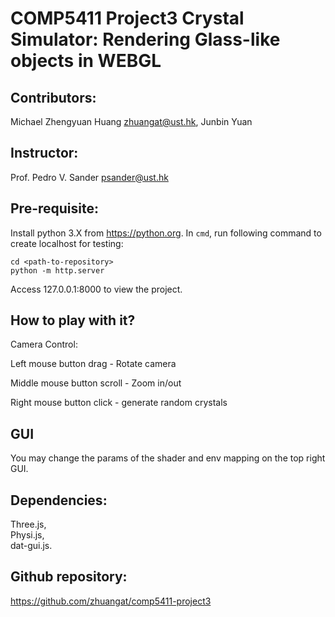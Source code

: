 COMP5411 Project3 Crystal Simulator: Rendering Glass-like objects in WEBGL
=========================================================
## Contributors: 
Michael Zhengyuan Huang <zhuangat@ust.hk>,
Junbin Yuan 
## Instructor: 
Prof. Pedro V. Sander <psander@ust.hk>
## Pre-requisite: 
Install python 3.X from https://python.org. In `cmd`, run following command to create localhost for testing:
```
cd <path-to-repository>
python -m http.server
```
Access 127.0.0.1:8000 to view the project.
## How to play with it?
Camera Control:  

Left mouse button drag - Rotate camera  

Middle mouse button scroll - Zoom in/out  

Right mouse button click - generate random crystals  

## GUI
You may change the params of the shader and env mapping on the top right GUI.
## Dependencies:
Three.js,  
Physi.js,  
dat-gui.js.  
## Github repository:
https://github.com/zhuangat/comp5411-project3